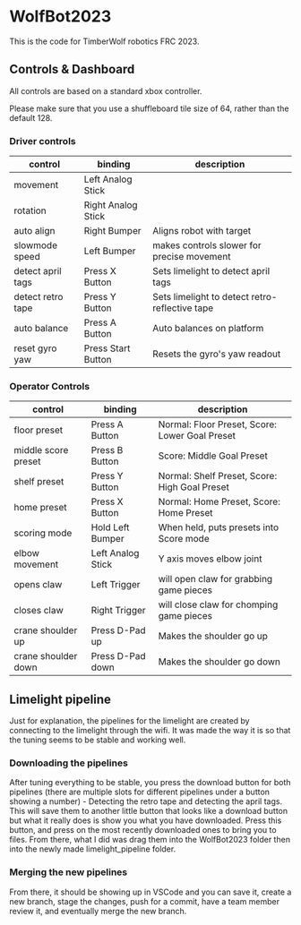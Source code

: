 # WolfBot2023

This is the code for TimberWolf robotics FRC 2023.

## Controls & Dashboard

All controls are based on a standard xbox controller.

Please make sure that you use a shuffleboard tile size of 64, rather than the default 128.

### Driver controls

| control           | binding            | description                                    |
| ----------------- | ------------------ | ---------------------------------------------- |
| movement          | Left Analog Stick  |                                                |
| rotation          | Right Analog Stick |                                                |
| auto align        | Right Bumper       | Aligns robot with target                       |
| slowmode speed    | Left Bumper        | makes controls slower for precise movement     |
| detect april tags | Press X Button     | Sets limelight to detect april tags            |
| detect retro tape | Press Y Button     | Sets limelight to detect retro-reflective tape |
| auto balance      | Press A Button     | Auto balances on platform                      |
| reset gyro yaw    | Press Start Button | Resets the gyro's yaw readout                  |


### Operator Controls

| control             | binding           | description                                    |
| ------------------- | ----------------- | ---------------------------------------------- |
| floor preset        | Press A Button    | Normal: Floor Preset, Score: Lower Goal Preset |
| middle score preset | Press B Button    | Score: Middle Goal Preset                      |
| shelf preset        | Press Y Button    | Normal: Shelf Preset, Score: High Goal Preset  |
| home preset         | Press X Button    | Normal: Home Preset, Score: Home Preset        |
| scoring mode        | Hold Left Bumper  | When held, puts presets into Score mode        |
| elbow movement      | Left Analog Stick | Y axis moves elbow joint                       |
| opens claw          | Left Trigger      | will open claw for grabbing game pieces        |
| closes claw         | Right Trigger     | will close claw for chomping game pieces       |
| crane shoulder up   | Press D-Pad up    | Makes the shoulder go up                       |
| crane shoulder down | Press D-Pad down  | Makes the shoulder go down                     |

## Limelight pipeline

Just for explanation, the pipelines for the limelight are created by connecting
to the limelight through the wifi. It was made the way it is so that the tuning
seems to be stable and working well.

### Downloading the pipelines

After tuning everything to be stable, you press the download button for both
pipelines (there are multiple slots for different pipelines under a button
showing a number) - Detecting the retro tape and detecting the april tags. This
will save them to another little button that looks like a download button but
what it really does is show you what you have downloaded. Press this button, and
press on the most recently downloaded ones to bring you to files. From there,
what I did was drag them into the WolfBot2023 folder then into the newly made
limelight_pipeline folder.

### Merging the new pipelines

From there, it should be showing up in VSCode and you can save it, create a new
branch, stage the changes, push for a commit, have a team member review it, and
eventually merge the new branch.
